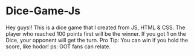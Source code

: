 # Dice-Game-Js
Hey guys!! This is a dice game that I created from JS, HTML & CSS. The player who reached 100 points first will be the winner. If you got 1 on the Dice, your opponent will get the turn. Pro Tip: You can win if you hold the score, like hodor! ps: GOT fans can relate.
